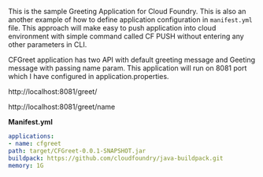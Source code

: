 This is the sample Greeting Application for Cloud Foundry. This is also an another example of how to define application configuration in ```manifest.yml``` file. This approach will make easy to push application into cloud environment with simple command called CF PUSH without entering any other parameters in CLI.

CFGreet application has two API with default greeting message and Geeting message with passing name param. This application will run on 8081 port which I have configured in application.properties.

http://localhost:8081/greet/

http://localhost:8081/greet/name

**Manifest.yml**
```yml
applications:
- name: cfgreet
path: target/CFGreet-0.0.1-SNAPSHOT.jar
buildpack: https://github.com/cloudfoundry/java-buildpack.git
memory: 1G
```
